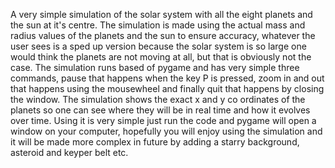 A very simple simulation of the solar system with all the eight planets and the sun at it's centre.
The simulation is made using the actual mass and radius values of the planets and the sun to ensure accuracy, 
whatever the user sees is a sped up version because the solar system is so large one would think the planets are not moving at all, 
but that is obviously not the case.
The simulation runs based of pygame and has very simple three commands, pause that happens when the key P is pressed, 
zoom in and out that happens using the mousewheel and finally quit that happens by closing the window.
The simulation shows the exact x and y co ordinates of the planets so one can see where they will be in real time and how it evolves over time.
Using it is very simple just run the code and pygame will open a window on your computer, hopefully you will enjoy using the simulation and it will
be made more complex in future by adding a starry background, asteroid and keyper belt etc.
